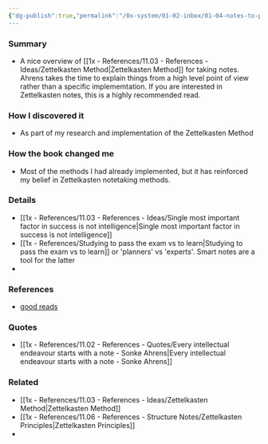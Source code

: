 ```yaml
---
{"dg-publish":true,"permalink":"/0x-system/01-02-inbox/01-04-notes-to-process/how-to-take-smart-notes-one-simple-technique-to-boost-writing-learning-and-thinking-sonke-ahrens/","title":"How to Take Smart Notes: One Simple Technique to Boost Writing, Learning and Thinking – for Students, Academics and Nonfiction Book Writers","dgShowBacklinks":false}
---
```



### Summary
- A nice overview of [[1x - References/11.03 - References - Ideas/Zettelkasten Method\|Zettelkasten Method]] for taking notes. Ahrens takes the time to explain things from a high level point of view rather than a specific implememtation. If you are interested in Zettelkasten notes, this is a highly recommended read.

### How I discovered it
- As part of my research and implementation of the Zettelkasten Method

### How the book changed me
- Most of the methods I had already implemented, but it has reinforced my belief in Zettelkasten notetaking methods.

### Details
- [[1x - References/11.03 - References - Ideas/Single most important factor in success is not intelligence\|Single most important factor in success is not intelligence]]
- [[1x - References/Studying to pass the exam vs to learn\|Studying to pass the exam vs to learn]] or 'planners' vs 'experts'. Smart notes are a tool for the latter
- 

### References
- [good reads](https://www.goodreads.com/book/show/34507927-how-to-take-smart-notes)

### Quotes
- [[1x - References/11.02 - References - Quotes/Every intellectual endeavour starts with a note - Sonke Ahrens\|Every intellectual endeavour starts with a note - Sonke Ahrens]]

### Related
- [[1x - References/11.03 - References - Ideas/Zettelkasten Method\|Zettelkasten Method]]
- [[1x - References/11.06 - References - Structure Notes/Zettelkasten Principles\|Zettelkasten Principles]]
- 
